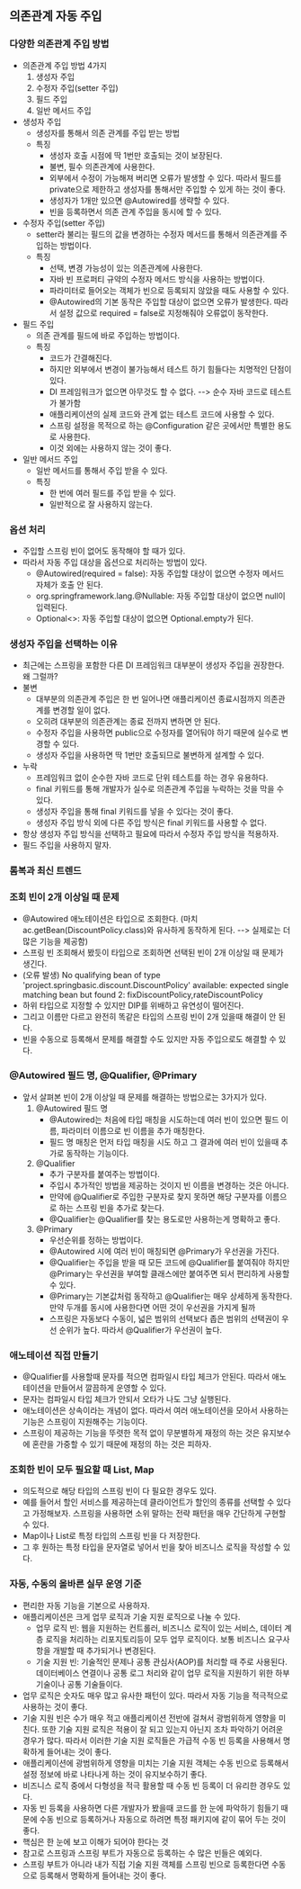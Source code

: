 ## 의존관계 자동 주입

### 다양한 의존관계 주입 방법
- 의존관계 주입 방법 4가지
  1. 생성자 주입
  2. 수정자 주입(setter 주입)
  3. 필드 주입
  4. 일반 메서드 주입
- 생성자 주입
  - 생성자를 통해서 의존 관계를 주입 받는 방법
  - 특징
    - 생성자 호출 시점에 딱 1번만 호출되는 것이 보장된다.
    - 불변, 필수 의존관계에 사용한다.
    - 외부에서 수정이 가능해져 버리면 오류가 발생할 수 있다. 따라서 필드를 private으로 제한하고 생성자를 통해서만 주입할 수 있게 하는 것이 좋다.
    - 생성자가 1개만 있으면 @Autowired를 생략할 수 있다.
    - 빈을 등록하면서 의존 관계 주입을 동시에 할 수 있다.
- 수정자 주입(setter 주입)
  - setter라 불리는 필드의 값을 변경하는 수정자 메서드를 통해서 의존관계를 주입하는 방법이다.
  - 특징
    - 선택, 변경 가능성이 있는 의존관계에 사용한다.
    - 자바 빈 프로퍼티 규약의 수정자 메서드 방식을 사용하는 방법이다.
    - 파라미터로 들어오는 객체가 빈으로 등록되지 않았을 때도 사용할 수 있다.
    - @Autowired의 기본 동작은 주입할 대상이 없으면 오류가 발생한다. 따라서 설정 값으로 required = false로 지정해줘야 오류없이 동작한다.
- 필드 주입
  - 의존 관계를 필드에 바로 주입하는 방법이다.
  - 특징
    - 코드가 간결해진다.
    - 하지만 외부에서 변경이 불가능해서 테스트 하기 힘들다는 치명적인 단점이 있다.
    - DI 프레임워크가 없으면 아무것도 할 수 없다. --> 순수 자바 코드로 테스트가 불가함
    - 애플리케이션의 실제 코드와 관계 없는 테스트 코드에 사용할 수 있다.
    - 스프링 설정을 목적으로 하는 @Configuration 같은 곳에서만 특별한 용도로 사용한다.
    - 이것 외에는 사용하지 않는 것이 좋다.
- 일반 메서드 주입
  - 일반 메서드를 통해서 주입 받을 수 있다.
  - 특징
    - 한 번에 여러 필드를 주입 받을 수 있다.
    - 일반적으로 잘 사용하지 않는다.

### 옵션 처리
- 주입할 스프링 빈이 없어도 동작해야 할 때가 있다.
- 따라서 자동 주입 대상을 옵션으로 처리하는 방법이 있다.
  - @Autowired(required = false): 자동 주입할 대상이 없으면 수정자 메서드 자체가 호출 안 된다.
  - org.springframework.lang.@Nullable: 자동 주입할 대상이 없으면 null이 입력된다.
  - Optional<>: 자동 주입할 대상이 없으면 Optional.empty가 된다. 

### 생성자 주입을 선택하는 이유
- 최근에는 스프링을 포함한 다른 DI 프레임워크 대부분이 생성자 주입을 권장한다. 왜 그럴까?
- 불변
  - 대부분의 의존관계 주입은 한 번 일어나면 애플리케이션 종료시점까지 의존관계를 변경할 일이 없다.
  - 오히려 대부분의 의존관계는 종료 전까지 변하면 안 된다.
  - 수정자 주입을 사용하면 public으로 수정자를 열어둬야 하기 때문에 실수로 변경할 수 있다.
  - 생성자 주입을 사용하면 딱 1번만 호출되므로 불변하게 설계할 수 있다.
- 누락
  - 프레임워크 없이 순수한 자바 코드로 단위 테스트를 하는 경우 유용하다. 
  - final 키워드를 통해 개발자가 실수로 의존관계 주입을 누락하는 것을 막을 수 있다.
  - 생성자 주입을 통해 final 키워드를 넣을 수 있다는 것이 좋다.
  - 생성자 주입 방식 외에 다른 주입 방식은 final 키워드를 사용할 수 없다.
- 항상 생성자 주입 방식을 선택하고 필요에 따라서 수정자 주입 방식을 적용하자.
- 필드 주입을 사용하지 말자.

### 롬복과 최신 트렌드


### 조회 빈이 2개 이상일 때 문제
- @Autowired 애노테이션은 타입으로 조회한다. (마치 ac.getBean(DiscountPolicy.class)와 유사하게 동작하게 된다. --> 실제로는 더 많은 기능을 제공함)
- 스프링 빈 조회해서 봤듯이 타입으로 조회하면 선택된 빈이 2개 이상일 때 문제가 생긴다.
- (오류 발생) No qualifying bean of type 'project.springbasic.discount.DiscountPolicy' 
  available: expected single matching bean but found 2: fixDiscountPolicy,rateDiscountPolicy
- 하위 타입으로 지정할 수 있지만 DIP를 위배하고 유연성이 떨어진다.
- 그리고 이름만 다르고 완전히 똑같은 타입의 스프링 빈이 2개 있을때 해결이 안 된다.
- 빈을 수동으로 등록해서 문제를 해결할 수도 있지만 자동 주입으로도 해결할 수 있다.

### @Autowired 필드 명, @Qualifier, @Primary
- 앞서 살펴본 빈이 2개 이상일 때 문제를 해결하는 방법으로는 3가지가 있다.
  1. @Autowired 필드 명
     - @Autowired는 처음에 타입 매칭을 시도하는데 여러 빈이 있으면 필드 이름, 파라미터 이름으로 빈 이름을 추가 매칭한다.
     - 필드 명 매칭은 먼저 타입 매칭을 시도 하고 그 결과에 여러 빈이 있을때 추가로 동작하는 기능이다.
  2. @Qualifier
     - 추가 구분자를 붙여주는 방법이다.
     - 주입시 추가적인 방법을 제공하는 것이지 빈 이름을 변경하는 것은 아니다.
     - 만약에 @Qualifier로 주입한 구분자로 찾지 못하면 해당 구분자를 이름으로 하는 스프링 빈을 추가로 찾는다.
     - @Qualifier는 @Qualifier를 찾는 용도로만 사용하는게 명확하고 좋다.
  3. @Primary
     - 우선순위를 정하는 방법이다.
     - @Autowired 시에 여러 빈이 매칭되면 @Primary가 우선권을 가진다.
     - @Qualifier는 주입을 받을 때 모든 코드에 @Qualifier를 붙여줘야 하지만 @Primary는 우선권을 부여할 클래스에만 붙여주면 되서 편리하게 사용할 수 있다.
     - @Primary는 기본값처럼 동작하고 @Qualifier는 매우 상세하게 동작한다. 만약 두개를 동시에 사용한다면 어떤 것이 우선권을 가지게 될까
     - 스프링은 자동보다 수동이, 넓은 범위의 선택보다 좁은 범위의 선택권이 우선 순위가 높다. 따라서 @Qualifier가 우선권이 높다.

### 애노테이션 직접 만들기
- @Qualifier를 사용할때 문자를 적으면 컴파일시 타입 체크가 안된다. 따라서 애노테이션을 만들어서 깔끔하게 운영할 수 있다.
- 문자는 컴파일시 타입 체크가 안되서 오타가 나도 그냥 실행된다.
- 애노테이션은 상속이라는 개념이 없다. 따라서 여러 애노테이션을 모아서 사용하는 기능은 스프링이 지원해주는 기능이다.
- 스프링이 제공하는 기능을 뚜렷한 목적 없이 무분별하게 재정의 하는 것은 유지보수에 혼란을 가중할 수 있기 때문에 재정의 하는 것은 피하자.

### 조회한 빈이 모두 필요할 때 List, Map
- 의도적으로 해당 타입의 스프링 빈이 다 필요한 경우도 있다.
- 예를 들어서 할인 서비스를 제공하는데 클라이언트가 할인의 종류를 선택할 수 있다고 가정해보자. 스프링을 사용하면 소위 말하는 전략 패턴을 매우 간단하게 구현할 수 있다.
- Map이나 List로 특정 타입의 스프링 빈을 다 저장한다.
- 그 후 원하는 특정 타입을 문자열로 넣어서 빈을 찾아 비즈니스 로직을 작성할 수 있다.

### 자동, 수동의 올바른 실무 운영 기준
- 편리한 자동 기능을 기본으로 사용하자.
- 애플리케이션은 크게 업무 로직과 기술 지원 로직으로 나눌 수 있다.
  - 업무 로직 빈: 웹을 지원하는 컨트롤러, 비즈니스 로직이 있는 서비스, 데이터 계층 로직을 처리하는 리포지토리등이 모두 업무 로직이다. 보통 비즈니스 요구사항을 개발할 때 추가되거나 변경된다.
  - 기술 지원 빈: 기술적인 문제나 공통 관심사(AOP)를 처리할 때 주로 사용된다. 데이터베이스 연결이나 공통 로그 처리와 같이 업무 로직을 지원하기 위한 하부 기술이나 공통 기술들이다.
- 업무 로직은 숫자도 매우 많고 유사한 패턴이 있다. 따라서 자동 기능을 적극적으로 사용하는 것이 좋다.
- 기술 지원 빈은 수가 매우 적고 애플리케이션 전반에 걸쳐서 광범위하게 영향을 미친다. 또한 기술 지원 로직은 적용이 잘 되고 있는지 아닌지 조차 파악하기 어려운 경우가 많다.
  따라서 이러한 기술 지원 로직들은 가급적 수동 빈 등록을 사용해서 명확하게 들어내는 것이 좋다.
- 애플리케이션에 광범위하게 영향을 미치는 기술 지원 객체는 수동 빈으로 등록해서 설정 정보에 바로 나타나게 하는 것이 유지보수하기 좋다.
- 비즈니스 로직 중에서 다형성을 적극 활용할 때 수동 빈 등록이 더 유리한 경우도 있다.
- 자동 빈 등록을 사용하면 다른 개발자가 봤을때 코드를 한 눈에 파악하기 힘들기 때문에 수동 빈으로 등록하거나 자동으로 하려면 특정 패키지에 같이 묶어 두는 것이 좋다.
- 핵심은 한 눈에 보고 이해가 되어야 한다는 것
- 참고로 스프링과 스프링 부트가 자동으로 등록하는 수 많은 빈들은 예외다.
- 스프링 부트가 아니라 내가 직접 기술 지원 객체를 스프링 빈으로 등록한다면 수동으로 등록해서 명확하게 들어내는 것이 좋다.
